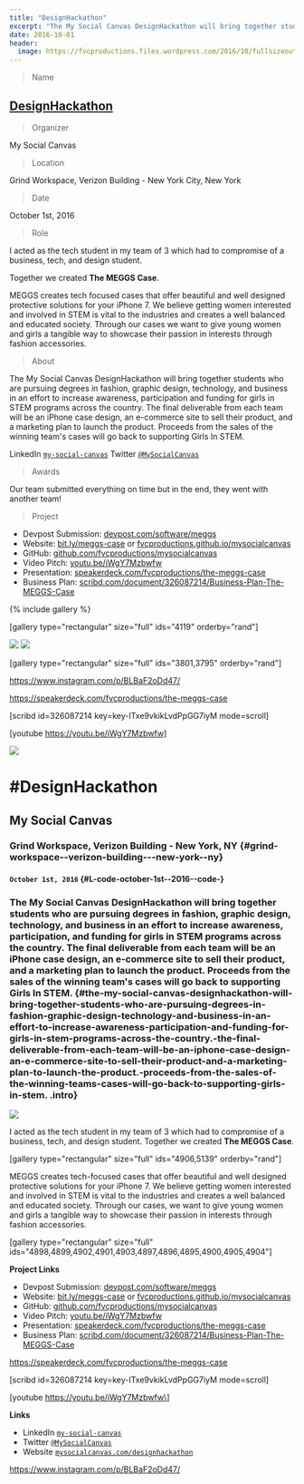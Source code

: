 ```yaml
---
title: "DesignHackathon"
excerpt: "The My Social Canvas DesignHackathon will bring together students who are pursuing degrees in fashion, graphic design, technology, and business in an effort to increase awareness, participation, and funding for girls in STEM programs across the country."
date: 2016-10-01
header:
  image: https://fvcproductions.files.wordpress.com/2016/10/fullsizeoutput_29f.jpeg
---
```


> Name

## <a title="DesignHackathon" href="http://mysocialcanvas.com/designhackathon" target="_blank">DesignHackathon</a>

> Organizer

My Social Canvas

> Location

Grind Workspace, Verizon Building - New York City, New York

> Date

October 1st, 2016

> Role

I acted as the tech student in my team of 3 which had to compromise of a business, tech, and design student.

Together we created **The MEGGS Case**.

MEGGS creates tech focused cases that offer beautiful and well designed protective solutions for your iPhone 7. We believe getting women interested and involved in STEM is vital to the industries and creates a well balanced and educated society. Through our cases we want to give young women and girls a tangible way to showcase their passion in interests through fashion accessories.

> About

The My Social Canvas DesignHackathon will bring together students who are pursuing degrees in fashion, graphic design, technology, and business in an effort to increase awareness, participation and funding for girls in STEM programs across the country. The final deliverable from each team will be an iPhone case design, an e-commerce site to sell their product, and a marketing plan to launch the product. Proceeds from the sales of the winning team's cases will go back to supporting Girls In STEM.

LinkedIn <a href="http://linkedin.com/company/my-social-canvas" target="_blank">`my-social-canvas`</a>
Twitter <a href="http://twitter.com/MySocialCanvas" target="_blank">`@MySocialCanvas`</a>

> Awards

Our team submitted everything on time but in the end, they went with another team!

> Project

- Devpost Submission: [devpost.com/software/meggs](http://devpost.com/software/meggs)
- Website: [bit.ly/meggs-case](http://bit.ly/meggs-case) or [fvcproductions.github.io/mysocialcanvas]([http://fvcproductions.github.io/mysocialcanvas)
- GitHub: [github.com/fvcproductions/mysocialcanvas](http://github.com/fvcproductions/mysocialcanvas)
- Video Pitch: [youtu.be/iWgY7Mzbwfw](https://youtu.be/iWgY7Mzbwfw)
- Presentation: [speakerdeck.com/fvcproductions/the-meggs-case](https://speakerdeck.com/fvcproductions/the-meggs-case)
- Business Plan: [scribd.com/document/326087214/Business-Plan-The-MEGGS-Case](https://www.scribd.com/document/326087214/Business-Plan-The-MEGGS-Case)

{% include gallery %}

[gallery type="rectangular" size="full" ids="4119" orderby="rand"]

<img href="http://mysocialcanvas.com/designhackathon/" src="https://static1.squarespace.com/static/57752b91c534a5929ff9177d/t/57894c6920099eb5a807d43b/1468615801024/?format=1500w"/>

<img href="http://mysocialcanvas.com/designhackathon/" src="https://static1.squarespace.com/static/57752b91c534a5929ff9177d/t/57d6f14d59cc683d257687ef/1473704279091/?format=1500w"/>

[gallery type="rectangular" size="full" ids="3801,3795" orderby="rand"]

https://www.instagram.com/p/BLBaF2oDd47/

https://speakerdeck.com/fvcproductions/the-meggs-case

[scribd id=326087214 key=key-ITxe9vkikLvdPpGG7iyM mode=scroll]

[youtube https://youtu.be/iWgY7Mzbwfw]

![](https://fvcproductions.files.wordpress.com/2016/10/15e7e-1468615801024.png)

\#DesignHackathon
=================

My Social Canvas
----------------

### Grind Workspace, Verizon Building - New York, NY {#grind-workspace--verizon-building---new-york--ny}

#### `October 1st, 2016` {#L-code-october-1st--2016--code-}

### The My Social Canvas DesignHackathon will bring together students who are pursuing degrees in fashion, graphic design, technology, and business in an effort to increase awareness, participation, and funding for girls in STEM programs across the country. The final deliverable from each team will be an iPhone case design, an e-commerce site to sell their product, and a marketing plan to launch the product. Proceeds from the sales of the winning team's cases will go back to supporting Girls In STEM. {#the-my-social-canvas-designhackathon-will-bring-together-students-who-are-pursuing-degrees-in-fashion-graphic-design-technology-and-business-in-an-effort-to-increase-awareness-participation-and-funding-for-girls-in-stem-programs-across-the-country.-the-final-deliverable-from-each-team-will-be-an-iphone-case-design-an-e-commerce-site-to-sell-their-product-and-a-marketing-plan-to-launch-the-product.-proceeds-from-the-sales-of-the-winning-teams-cases-will-go-back-to-supporting-girls-in-stem. .intro}

![](https://fvcproductions.files.wordpress.com/2016/10/25268-1473704279091.png)

I acted as the tech student in my team of 3 which had to compromise of a
business, tech, and design student. Together we created **The MEGGS
Case**.

\[gallery type="rectangular" size="full" ids="4906,5139"
orderby="rand"\]

MEGGS creates tech-focused cases that offer beautiful and well designed
protective solutions for your iPhone 7. We believe getting women
interested and involved in STEM is vital to the industries and creates a
well balanced and educated society. Through our cases, we want to give
young women and girls a tangible way to showcase their passion in
interests through fashion accessories.

\[gallery type="rectangular" size="full"
ids="4898,4899,4902,4901,4903,4897,4896,4895,4900,4905,4904"\]

**Project Links**

-   Devpost Submission:
    [devpost.com/software/meggs](http://devpost.com/software/meggs)
-   Website: [bit.ly/meggs-case](http://bit.ly/meggs-case) or
    [fvcproductions.github.io/mysocialcanvas](//fvcproductions.github.io/mysocialcanvas)
-   GitHub:
    [github.com/fvcproductions/mysocialcanvas](http://github.com/fvcproductions/mysocialcanvas)
-   Video Pitch: [youtu.be/iWgY7Mzbwfw](https://youtu.be/iWgY7Mzbwfw)
-   Presentation:
    [speakerdeck.com/fvcproductions/the-meggs-case](https://speakerdeck.com/fvcproductions/the-meggs-case)
-   Business Plan:
    [scribd.com/document/326087214/Business-Plan-The-MEGGS-Case](https://www.scribd.com/document/326087214/Business-Plan-The-MEGGS-Case)

https://speakerdeck.com/fvcproductions/the-meggs-case

\[scribd id=326087214 key=key-ITxe9vkikLvdPpGG7iyM mode=scroll\]

\[youtube https://youtu.be/iWgY7Mzbwfw\]

**Links**

-   LinkedIn
    [`my-social-canvas`](http://linkedin.com/company/my-social-canvas)
-   Twitter [`@MySocialCanvas`](http://twitter.com/MySocialCanvas)
-   Website
    [`mysocialcanvas.com/designhackathon`](http://mysocialcanvas.com/designhackathon/)

https://www.instagram.com/p/BLBaF2oDd47/
